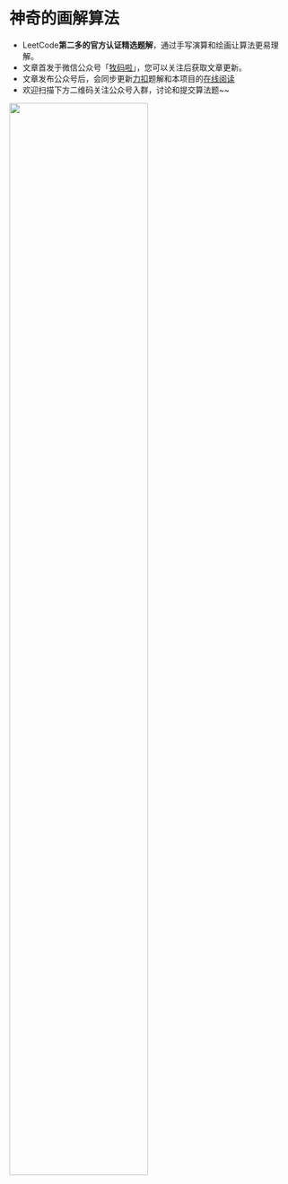 # 神奇的画解算法


- LeetCode**第二多的官方认证精选题解**，通过手写演算和绘画让算法更易理解。
- 文章首发于微信公众号「[牧码啦](https://i.loli.net/2019/05/20/5ce23b33cc01d73486.gif)」，您可以关注后获取文章更新。
- 文章发布公众号后，会同步更新[力扣](https://leetcode-cn.com/)题解和本项目的[在线阅读](https://guanpengchn.github.io/LeetCodeDrawing/)
- 欢迎扫描下方二维码关注公众号入群，讨论和提交算法题~~

<img src="https://i.loli.net/2019/05/20/5ce23b33cc01d73486.gif" width="70%"/>